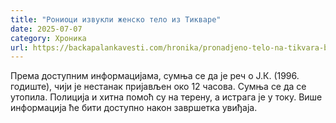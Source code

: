 ```yaml
---
title: "Рониоци извукли женско тело из Тикваре"
date: 2025-07-07
category: Хроника
url: https://backapalankavesti.com/hronika/pronadjeno-telo-na-tikvara-bp/
---
```


Према доступним информацијама, сумња се да је реч о Ј.К. (1996. годиште), чији је нестанак пријављен око 12 часова. Сумња се да се утопила. Полиција и хитна помоћ су на терену, а истрага је у току. Више информација ће бити доступно након завршетка увиђаја.
